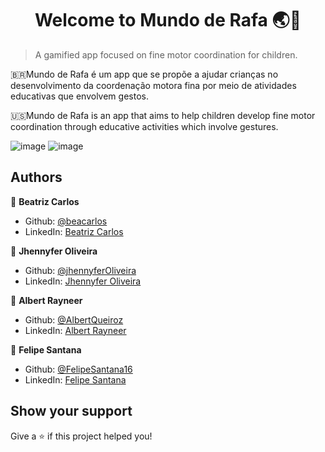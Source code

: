 <h1 align="center">Welcome to Mundo de Rafa 🌏👋</h1>

> A gamified app focused on fine motor coordination for children.

🇧🇷Mundo de Rafa é um app que se propõe a ajudar crianças no desenvolvimento da coordenação motora fina por meio de atividades educativas que envolvem gestos.

🇺🇸Mundo de Rafa is an app that aims to help children develop fine motor coordination through educative activities which involve gestures.

![image](https://user-images.githubusercontent.com/32069720/94265808-8f2e7400-ff0f-11ea-91a2-1d8e7a8ee41c.png)
![image](https://user-images.githubusercontent.com/32069720/116701077-e01eb300-a99d-11eb-86da-9be7f0781e02.png)

## Authors
 👤 **Beatriz Carlos**
* Github: [@beacarlos](https://github.com/beacarlos)
* LinkedIn: [Beatriz Carlos](https://www.linkedin.com/in/beatriz-carlos-936a07192/)

 👤 **Jhennyfer Oliveira**
* Github: [@jhennyferOliveira](https://github.com/jhennyferOliveira)
* LinkedIn: [Jhennyfer Oliveira](https://www.linkedin.com/in/jhennyfer-oliveira-35452a1a7)

 👤 **Albert Rayneer**
* Github: [@AlbertQueiroz](https://github.com/AlbertQueiroz)
* LinkedIn: [Albert Rayneer](https://www.linkedin.com/in/albert-rayneer-38b588196)

 👤 **Felipe Santana**
* Github: [@FelipeSantana16](https://github.com/FelipeSantana16)
* LinkedIn: [Felipe Santana](https://www.linkedin.com/in/felipe-santana-84a97a1b5)

## Show your support
Give a ⭐️ if this project helped you!
